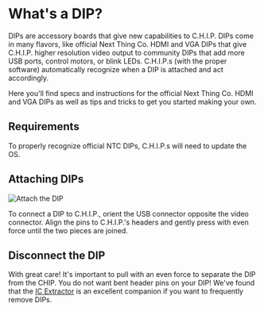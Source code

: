 # What's a DIP?

DIPs are accessory boards that give new capabilities to C.H.I.P.  DIPs come in many flavors, like official Next Thing Co. HDMI and VGA DIPs that give C.H.I.P. higher resolution video output to community DIPs that add more USB ports, control motors, or blink LEDs.  C.H.I.P.s (with the proper software) automatically recognize when a DIP is attached and act accordingly.

Here you'll find specs and instructions for the official Next Thing Co. HDMI and VGA DIPs as well as tips and tricks to get you started making your own.

## Requirements
To properly recognize official NTC DIPs, C.H.I.P.s will need to update the OS.

## Attaching DIPs

![Attach the DIP](images/attach.jpg)

To connect a DIP to C.H.I.P., orient the USB connector opposite the video connector. Align the pins to C.H.I.P.'s headers and gently press with even force until the two pieces are joined.

## Disconnect the DIP

With great care! It's important to pull with an even force to separate the DIP from the CHIP. You do not want bent header pins on your DIP! We've found that the [IC Extractor](https://en.wikipedia.org/wiki/IC_extractor) is an excellent companion if you want to frequently remove DIPs.
